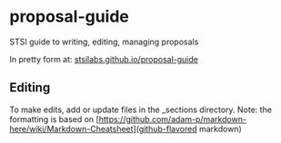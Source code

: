 # proposal-guide
STSI guide to writing, editing, managing proposals

In pretty form at: [stsilabs.github.io/proposal-guide](http://stsilabs.github.io/proposal-guide/) 

## Editing

To make edits, add or update files in the _sections directory. Note: the formatting is based on [https://github.com/adam-p/markdown-here/wiki/Markdown-Cheatsheet](github-flavored markdown)
